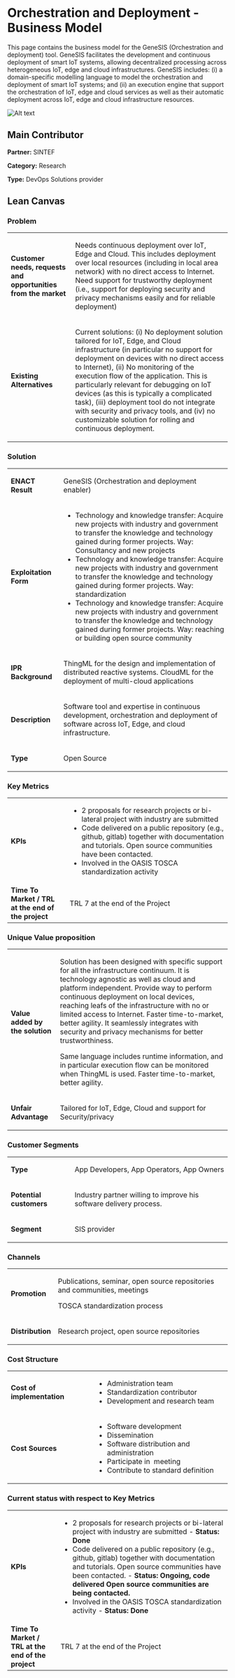 # Orchestration and Deployment - Business Model

This page contains the business model for the GeneSIS (Orchestration and deployment) tool. GeneSIS facilitates the development and continuous deployment of smart IoT systems, allowing decentralized processing across heterogeneous IoT, edge and cloud infrastructures. GeneSIS includes: (i) a domain-specific modelling language to model the orchestration and deployment of smart IoT systems; and (ii) an execution engine that support the orchestration of IoT, edge and cloud services as well as their automatic deployment across IoT, edge and cloud infrastructure resources.

![Alt text](https://github.com/enactproject/ENACTBusinessModel/blob/master/BusinessModels/Images/GeneSIS.png?raw=true "GeneSIS")

## Main Contributor

**Partner:** SINTEF

**Category:** Research

**Type:** DevOps Solutions provider

## Lean Canvas

### Problem

<table>
  <tr>
    <td rowspan="1">
      <b>Customer needs, requests and opportunities from the market</b>
    </td>
    <td rowspan="1">
      <p>
        Needs continuous deployment over IoT, Edge and Cloud. This includes deployment over local resources (including in local area network) with no direct access to Internet. Need support for trustworthy deployment (i.e., support for deploying security and privacy mechanisms easily and for reliable deployment)

</p>
    </td>
  </tr>
  <tr>
    <td rowspan="1">
      <b>Existing Alternatives</b> </td>
    <td rowspan="1">
      <p>
        
Current solutions: (i) No deployment solution tailored for IoT, Edge, and Cloud infrastructure (in particular no support for deployment on devices with no direct access to Internet), (ii) No monitoring of the execution flow of the application. This is particularly relevant for debugging on IoT devices (as this is typically a complicated task), (iii) deployment tool do not integrate with security and privacy tools, and (iv) no customizable solution for rolling and continuous deployment.

  </p>
    </td>
      </tr>
</table>

### Solution

<table>
  <tr>
    <td rowspan="1">
      <b>ENACT Result</b>
    </td>
    <td rowspan="1">
      <p>GeneSIS (Orchestration and deployment enabler)</p>
    </td>
  </tr>
  <tr>
    <td rowspan="1">
      <b>Exploitation Form</b> </td>
    <td rowspan="1">
      <p>

<ul>
<li> Technology and knowledge transfer: Acquire new projects with industry and government to transfer the knowledge and technology gained during former projects. Way: Consultancy and new projects </li>

<li>Technology and knowledge transfer: Acquire new projects with industry and government to transfer the knowledge and technology gained during former projects. Way: standardization</li>

<li> Technology and knowledge transfer: Acquire new projects with industry and government to transfer the knowledge and technology gained during former projects. Way: reaching or building open source community</li></ul>

 </p>
    </td>
      </tr>
    <tr>
    <td rowspan="1">
      <b>IPR Background </b> </td>
    <td rowspan="1">
      <p>ThingML for the design and implementation of distributed reactive systems. CloudML for the deployment of multi-cloud applications </p>
    </td>
      </tr>
   <tr>
    <td rowspan="1">
      <b>Description </b> </td>
    <td rowspan="1">
      <p>Software tool and expertise in continuous development, orchestration and deployment of software across IoT, Edge, and cloud infrastructure.</p>
    </td>
      </tr>
     <tr>
    <td rowspan="1">
      <b>Type</b> </td>
    <td rowspan="1">
      <p>Open Source </p>
    </td>
      </tr>
</table>

### Key Metrics

<table>
  <tr>
    <td rowspan="1">
      <b>KPIs</b>
    </td>
    <td rowspan="1">
      <p>
     <ul>   
       <li> 2 proposals for research projects or bi-lateral project with industry are submitted</li>

<li> Code delivered on a public repository (e.g., github, gitlab) together with documentation and tutorials. Open source communities have been contacted.</li>

<li> Involved in the OASIS TOSCA standardization activity</li></ul>
      
   </p>
    </td>
      </tr>
    <tr>
    <td rowspan="1">
      <b>Time To Market / TRL at the end of the project</b>
    </td>
    <td rowspan="1">
      <p>

TRL 7 at the end of the Project
      </p>
    </td>
      </tr>    
  </table>

### Unique Value proposition

<table>
  <tr>
    <td rowspan="1">
      <b>Value added by the solution</b>
    </td>
    <td rowspan="1">
      <p>
Solution has been designed with specific support for all the infrastructure continuum. It is technology agnostic as well as cloud and platform independent. Provide way to perform continuous deployment on local devices, reaching leafs of the infrastructure with no or limited access to Internet. Faster time-to-market, better agility. It seamlessly integrates with security and privacy mechanisms for better trustworthiness.

Same language includes runtime information, and in particular execution flow can be monitored when ThingML is used. Faster time-to-market, better agility. </p>
    </td>
  </tr>
  <tr>
    <td rowspan="1">
      <b>Unfair Advantage</b>
    </td>
    <td rowspan="1">
      <p>Tailored for IoT, Edge, Cloud and support for Security/privacy </p>
    </td>
  </tr>
</table>

### Customer Segments

<table>
  <tr>
    <td rowspan="1">
      <b>Type</b>
    </td>
    <td rowspan="1">
      <p>App Developers, App Operators, App Owners</p>
    </td>
  </tr>
    <tr>
    <td rowspan="1">
      <b>Potential customers</b>
    </td>
    <td rowspan="1">
      <p>
      Industry partner willing to improve his software delivery process.</p>
    </td>
  </tr>
  <tr>
    <td rowspan="1">
      <b>Segment</b>
    </td>
    <td rowspan="1">
      <p>SIS provider
    </p>
    </td>
  </tr>
</table>

### Channels
<table>
  <tr>
    <td rowspan="1">
      <b>Promotion</b>
    </td>
    <td rowspan="1">
      <p>

Publications, seminar, open source repositories and communities, meetings

TOSCA standardization process
     </p>
    </td>
  </tr>
   <tr>
    <td rowspan="1">
      <b>Distribution</b>
    </td>
    <td rowspan="1">
      <p>
 
Research project, open source repositories
   </p>
    </td>
  </tr>
</table>

### Cost Structure
<table>
  <tr>
    <td rowspan="1">
      <b>Cost of implementation </b>
    </td>
    <td rowspan="1">
      <p>
<ul>
  <li>Administration team</li>

<li>Standardization contributor</li>

<li>Development and research team</li></ul>
  </p>
    </td>
  </tr>
   <tr>
    <td rowspan="1">
      <b> Cost Sources</b>
    </td>
    <td rowspan="1">
      <p>
<ul>
  <li>Software development</li>
        
<li>Dissemination </li>

<li>Software distribution and administration</li>

<li>Participate in  meeting</li>

<li>Contribute to standard definition</li></ul>
     </p>
    </td>
  </tr>
</table>

### Current status with respect to Key Metrics

<table>
  <tr>
    <td rowspan="1">
      <b>KPIs</b>
    </td>
    <td rowspan="1">
      <p>
     <ul>   
       <li> 2 proposals for research projects or bi-lateral project with industry are submitted - <b>Status: Done</b></li>

<li> Code delivered on a public repository (e.g., github, gitlab) together with documentation and tutorials. Open source communities have been contacted. - <b>Status: Ongoing, code delivered Open source communities are being contacted.</b></li>

<li> Involved in the OASIS TOSCA standardization activity - <b>Status: Done</b></li></ul>
      
   </p>
    </td>
      </tr>
    <tr>
    <td rowspan="1">
      <b>Time To Market / TRL at the end of the project</b>
    </td>
    <td rowspan="1">
      <p>

TRL 7 at the end of the Project
      </p>
    </td>
      </tr>    
  </table>
